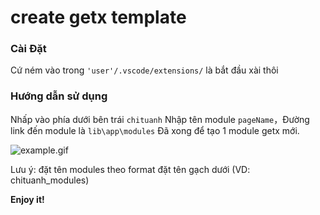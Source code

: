 # create getx template

### Cài Đặt

Cứ ném vào trong `'user'/.vscode/extensions/` là bắt đầu xài thôi

### Hướng dẫn sử dụng

Nhấp vào phía dưới bên trái `chituanh` Nhập tên module `pageName`，Đường link đến module là `lib\app\modules`
Đã xong để tạo 1 module getx mới.

![example.gif](https://i.loli.net/2021/06/05/rmyXNpOPCLISMu4.gif)



 Lưu ý: đặt tên modules theo format đặt tên gạch dưới (VD: chituanh_modules)

**Enjoy it!**
